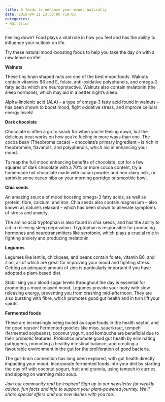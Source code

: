 ```yaml
---
title: 5 foods to enhance your mood, naturally
date: 2019-04-11 13:30:00 +10:00
categories:
- Nutrition
---
```


Feeling down? Food plays a vital role in how you feel and has the ability to influence your outlook on life.

Try these natural mood-boosting foods to help you take the day on with a new lease on life!

**Walnuts**

These tiny brain shaped nuts are one of the best mood foods. Walnuts contain vitamins B6 and E, folate, anti-oxidative polyphenols, and omega-3 fatty acids which are neuroprotective. Walnuts also contain melatonin (the sleep hormone), which may aid in a better night’s sleep.

Alpha-linolenic acid (ALA) – a type of omega-3 fatty acid found in walnuts – has been shown to boost mood, fight oxidative stress, and improve cellular energy levels!

**Dark chocolate**

Chocolate is often a go to snack for when you’re feeling down, but the delicious treat works on how you’re feeling in more ways than one. The cocoa bean (Theobroma cacao) – chocolate’s primary ingredient – is rich in theobromine, flavanols, and polyphenols, which aid in enhancing your mood.

To reap the full mood enhancing benefits of chocolate, opt for a few squares of dark chocolate with a 70% or more cocoa content, try a homemade hot chocolate made with cacao powder and non-dairy milk, or sprinkle some cacao nibs on your morning porridge or smoothie bowl.

**Chia seeds**

An amazing source of mood boosting omega-3 fatty acids, as well as protein, fibre, calcium, and iron. Chia seeds also contain magnesium – also known as nature’s relaxant – which has been shown to alleviate symptoms of stress and anxiety.

The amino acid tryptophan is also found in chia seeds, and has the ability to aid in relieving sleep deprivation. Tryptophan is responsible for producing hormones and neurotransmitters like serotonin, which plays a crucial role in fighting anxiety and producing melatonin.

**Legumes**

Legumes like lentils, chickpeas, and beans contain folate, vitamin B6, and zinc, all of which are great for improving your mood and fighting stress. Getting an adequate amount of zinc is particularly important if you have adopted a plant-based diet.

Stabilising your blood sugar levels throughout the day is essential for promoting a more relaxed mood. Legumes provide your body with slow releasing energy, preventing you from crashing mid-afternoon. They are also bursting with fibre, which promotes good gut health and in turn lift your spirits.

**Fermented foods**

These are increasingly being touted as superfoods in the health sector, and for good reason! Fermented goodies like miso, sauerkraut, tempeh (fermented soybeans), coconut yogurt, and kombucha are beneficial due to their probiotic features. Probiotics promote good gut health by eliminating pathogens, promoting a healthy intestinal balance, and creating a favourable environment in the gut for the proliferation of good bacteria.

The gut-brain connection has long been explored, with gut health directly impacting your mood. Incorporate fermented foods into your diet by starting the day off with coconut yogurt, fruit and granola, using tempeh in curries, and sipping on warming miso soup.

*Join our community and be inspired! Sign up to our newsletter for weekly advice, fun facts and info to support your plant-powered journey. We’ll share special offers and our new dishes with you too.*